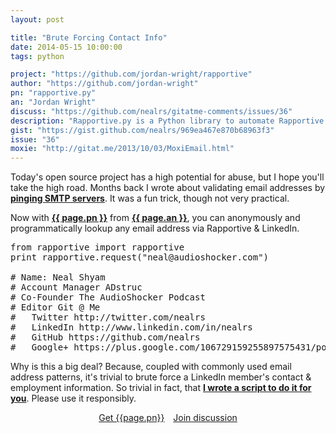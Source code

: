 ```yaml
---
layout: post

title: "Brute Forcing Contact Info"
date: 2014-05-15 10:00:00
tags: python

project: "https://github.com/jordan-wright/rapportive"
author: "https://github.com/jordan-wright"
pn: "rapportive.py"
an: "Jordan Wright"
discuss: "https://github.com/nealrs/gitatme-comments/issues/36"
description: "Rapportive.py is a Python library to automate Rapportive queries & validate email addresses."
gist: "https://gist.github.com/nealrs/969ea467e870b68963f3"
issue: "36"
moxie: "http://gitat.me/2013/10/03/MoxiEmail.html"
---
```


Today's open source project has a high potential for abuse, but I hope you'll take the high road. Months back I wrote about validating email addresses by <strong><a href="{{page.moxie}}" target="_blank" title="Issue 5 - MoxiEmail">pinging SMTP servers</a></strong>. It was a fun trick, though not very practical.

Now with <strong><a href="{{ page.project }}" target="_blank" title="{{ page.pn }} on GitHub">{{ page.pn }}</a></strong> from <strong><a href="{{ page.author }}" target="_blank" title="{{ page.an }} on GitHub">{{ page.an }}</a></strong>, you can anonymously and programmatically lookup any email address via Rapportive & LinkedIn.

<pre class="prettyprint lang-python">
from rapportive import rapportive
print rapportive.request("neal@audioshocker.com")

# Name: Neal Shyam
# Account Manager ADstruc
# Co-Founder The AudioShocker Podcast
# Editor Git @ Me
#   Twitter http://twitter.com/nealrs
#   LinkedIn http://www.linkedin.com/in/nealrs
#   GitHub https://github.com/nealrs
#   Google+ https://plus.google.com/106729159255897575431/posts
</pre>

Why is this a big deal? Because, coupled with commonly used email address patterns, it's trivial to brute force a LinkedIn member's contact & employment information. So trivial in fact, that <strong><a href="{{ page.gist }}" target="_blank" title="{{page.pn}} demo script - please don't use this for evil">I wrote a script to do it for you</a></strong>. Please use it responsibly.

<center><a href="{{page.project}}" class="btn btn-primary " title="Get {{page.pn}} on GitHub" target="_blank" style="margin-right:10px;">Get {{page.pn}}</a> <a href="{{ page.url }}#comments" class="btn btn-inverse" title="Discuss this issue of Git @ Me online">Join discussion</a></center>